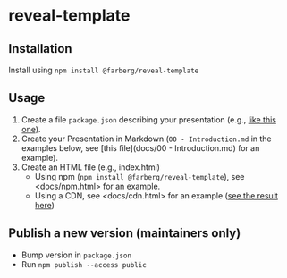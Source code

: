 # reveal-template

## Installation

Install using `npm install @farberg/reveal-template`

## Usage

1. Create a file `package.json` describing your presentation (e.g., [like this one)](docs/package.json).
1. Create your Presentation in Markdown (`00 - Introduction.md` in the examples below, see [this file](docs/00 - Introduction.md) for an example).
2. Create an HTML file (e.g., index.html)
   - Using npm (`npm install @farberg/reveal-template`), see <docs/npm.html> for an example.
   - Using a CDN, see <docs/cdn.html> for an example ([see the result here](https://htmlpreview.github.io/?https://github.com/pfisterer/reveal-template/demo/cdn.html))

## Publish a new version (maintainers only)

- Bump version in `package.json`
- Run `npm publish --access public`